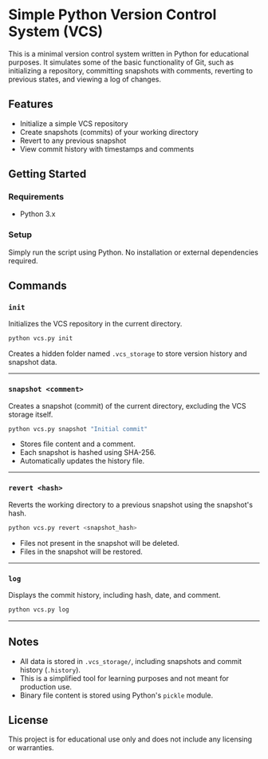 # Simple Python Version Control System (VCS)

This is a minimal version control system written in Python for educational purposes. It simulates some of the basic functionality of Git, such as initializing a repository, committing snapshots with comments, reverting to previous states, and viewing a log of changes.

## Features

- Initialize a simple VCS repository
- Create snapshots (commits) of your working directory
- Revert to any previous snapshot
- View commit history with timestamps and comments

## Getting Started

### Requirements

- Python 3.x

### Setup

Simply run the script using Python. No installation or external dependencies required.

## Commands

### `init`

Initializes the VCS repository in the current directory.

```bash
python vcs.py init
````

Creates a hidden folder named `.vcs_storage` to store version history and snapshot data.

---

### `snapshot <comment>`

Creates a snapshot (commit) of the current directory, excluding the VCS storage itself.

```bash
python vcs.py snapshot "Initial commit"
```

* Stores file content and a comment.
* Each snapshot is hashed using SHA-256.
* Automatically updates the history file.

---

### `revert <hash>`

Reverts the working directory to a previous snapshot using the snapshot's hash.

```bash
python vcs.py revert <snapshot_hash>
```

* Files not present in the snapshot will be deleted.
* Files in the snapshot will be restored.

---

### `log`

Displays the commit history, including hash, date, and comment.

```bash
python vcs.py log
```

---

## Notes

* All data is stored in `.vcs_storage/`, including snapshots and commit history (`.history`).
* This is a simplified tool for learning purposes and not meant for production use.
* Binary file content is stored using Python's `pickle` module.

## License

This project is for educational use only and does not include any licensing or warranties.


